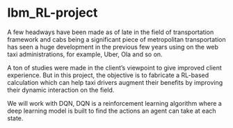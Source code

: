 # Ibm_RL-project

A few headways have been made as of late in the field of transportation framework and cabs being a significant piece of metropolitan transportation has seen a huge development in the previous few years using on the web taxi administrations, for example, Uber, Ola and so on.

A ton of studies were made in the client’s viewpoint to give improved client experience. But in this project, the objective is to fabricate a RL-based calculation which can help taxi drivers augment their benefits by improving their dynamic interaction on the field.

We will work with DQN, DQN is a reinforcement learning algorithm where a deep learning model is built to find the actions an agent can take at each state.
